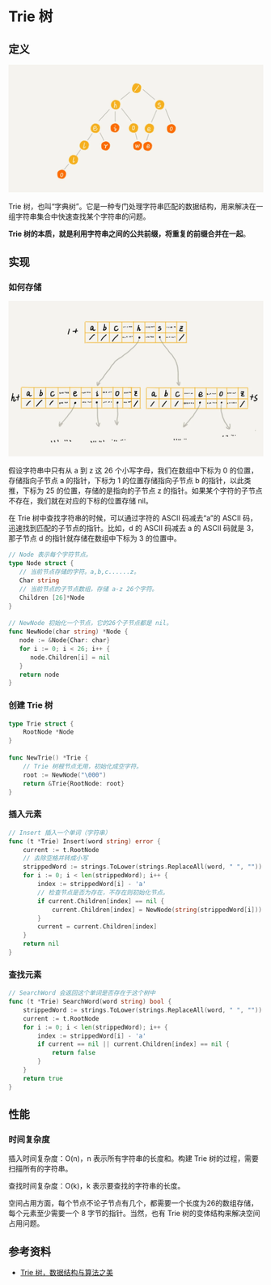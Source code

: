 # Trie 树

## 定义

![trie_tree](../static/trie_tree.webp)

Trie 树，也叫“字典树”。它是一种专门处理字符串匹配的数据结构，用来解决在一组字符串集合中快速查找某个字符串的问题。

**Trie 树的本质，就是利用字符串之间的公共前缀，将重复的前缀合并在一起**。

## 实现

### 如何存储

![trie_tree_store](../static/trie_tree_init.webp)

假设字符串中只有从 a 到 z 这 26 个小写字母，我们在数组中下标为 0 的位置，存储指向子节点 a 的指针，下标为 1 的位置存储指向子节点 b 的指针，以此类推，下标为 25 的位置，存储的是指向的子节点 z 的指针。如果某个字符的子节点不存在，我们就在对应的下标的位置存储 nil。

在 Trie 树中查找字符串的时候，可以通过字符的 ASCII 码减去“a”的 ASCII 码，迅速找到匹配的子节点的指针。比如，d 的 ASCII 码减去 a 的 ASCII 码就是 3，那子节点 d 的指针就存储在数组中下标为 3 的位置中。

```go
// Node 表示每个字符节点。
type Node struct {
   // 当前节点存储的字符。a,b,c......z。
   Char string
   // 当前节点的子节点数组，存储 a-z 26个字符。
   Children [26]*Node
}

// NewNode 初始化一个节点，它的26个子节点都是 nil。
func NewNode(char string) *Node {
   node := &Node{Char: char}
   for i := 0; i < 26; i++ {
      node.Children[i] = nil
   }
   return node
}

```
### 创建 Trie 树

```go
type Trie struct {
    RootNode *Node
}

func NewTrie() *Trie {
    // Trie 树根节点无用，初始化成空字符。
    root := NewNode("\000")
    return &Trie{RootNode: root}
}
```

### 插入元素

```go
// Insert 插入一个单词（字符串）
func (t *Trie) Insert(word string) error {
    current := t.RootNode
    // 去除空格并转成小写
    strippedWord := strings.ToLower(strings.ReplaceAll(word, " ", ""))
    for i := 0; i < len(strippedWord); i++ {
        index := strippedWord[i] - 'a'
        // 检查节点是否为存在，不存在则初始化节点。
        if current.Children[index] == nil {
            current.Children[index] = NewNode(string(strippedWord[i]))
        }
        current = current.Children[index]
    }
    return nil
}
```

### 查找元素

```go
// SearchWord 会返回这个单词是否存在于这个树中
func (t *Trie) SearchWord(word string) bool {
    strippedWord := strings.ToLower(strings.ReplaceAll(word, " ", ""))
    current := t.RootNode
    for i := 0; i < len(strippedWord); i++ {
        index := strippedWord[i] - 'a'
        if current == nil || current.Children[index] == nil {
            return false
        }
    }
    return true
}
```

## 性能

### 时间复杂度
  
插入时间复杂度：O(n)，n 表示所有字符串的长度和。构建 Trie 树的过程，需要扫描所有的字符串。

查找时间复杂度：O(k)，k 表示要查找的字符串的长度。

空间占用方面，每个节点不论子节点有几个，都需要一个长度为26的数组存储，每个元素至少需要一个 8 字节的指针。当然，也有 Trie 树的变体结构来解决空间占用问题。

## 参考资料

- [Trie 树，数据结构与算法之美](https://time.geekbang.org/column/article/72414)
